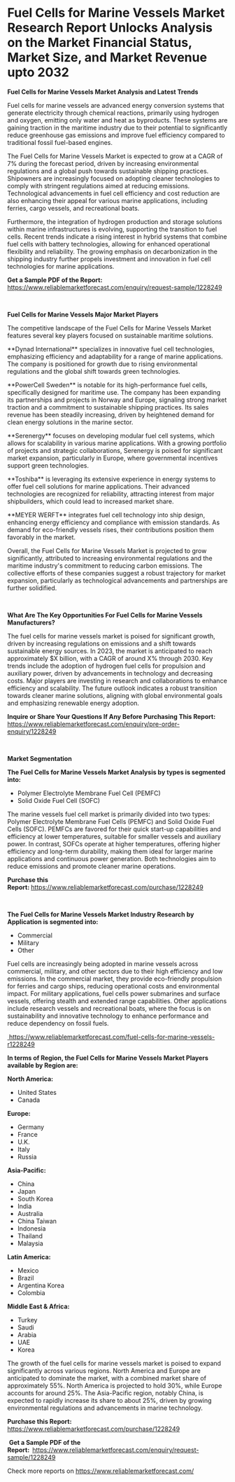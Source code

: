 <p><h1>Fuel Cells for Marine Vessels Market Research Report Unlocks Analysis on the Market Financial Status, Market Size, and Market Revenue upto 2032</h1></p><p><strong>Fuel Cells for Marine Vessels Market Analysis and Latest Trends</strong></p>
<p><p>Fuel cells for marine vessels are advanced energy conversion systems that generate electricity through chemical reactions, primarily using hydrogen and oxygen, emitting only water and heat as byproducts. These systems are gaining traction in the maritime industry due to their potential to significantly reduce greenhouse gas emissions and improve fuel efficiency compared to traditional fossil fuel-based engines. </p><p>The Fuel Cells for Marine Vessels Market is expected to grow at a CAGR of 7% during the forecast period, driven by increasing environmental regulations and a global push towards sustainable shipping practices. Shipowners are increasingly focused on adopting cleaner technologies to comply with stringent regulations aimed at reducing emissions. Technological advancements in fuel cell efficiency and cost reduction are also enhancing their appeal for various marine applications, including ferries, cargo vessels, and recreational boats. </p><p>Furthermore, the integration of hydrogen production and storage solutions within marine infrastructures is evolving, supporting the transition to fuel cells. Recent trends indicate a rising interest in hybrid systems that combine fuel cells with battery technologies, allowing for enhanced operational flexibility and reliability. The growing emphasis on decarbonization in the shipping industry further propels investment and innovation in fuel cell technologies for marine applications.</p></p>
<p><strong>Get a Sample PDF of the Report:&nbsp;</strong> <a href="https://www.reliablemarketforecast.com/enquiry/request-sample/1228249?utm_campaign=2482&utm_medium=2&utm_source=Github&utm_content=ia&utm_term=14022025&utm_id=fuel-cells-for-marine-vessels">https://www.reliablemarketforecast.com/enquiry/request-sample/1228249</a></p>
<p>&nbsp;</p>
<p><strong>Fuel Cells for Marine Vessels Major Market Players</strong></p>
<p><p>The competitive landscape of the Fuel Cells for Marine Vessels Market features several key players focused on sustainable maritime solutions. </p><p>**Dynad International** specializes in innovative fuel cell technologies, emphasizing efficiency and adaptability for a range of marine applications. The company is positioned for growth due to rising environmental regulations and the global shift towards green technologies.</p><p>**PowerCell Sweden** is notable for its high-performance fuel cells, specifically designed for maritime use. The company has been expanding its partnerships and projects in Norway and Europe, signaling strong market traction and a commitment to sustainable shipping practices. Its sales revenue has been steadily increasing, driven by heightened demand for clean energy solutions in the marine sector.</p><p>**Serenergy** focuses on developing modular fuel cell systems, which allows for scalability in various marine applications. With a growing portfolio of projects and strategic collaborations, Serenergy is poised for significant market expansion, particularly in Europe, where governmental incentives support green technologies.</p><p>**Toshiba** is leveraging its extensive experience in energy systems to offer fuel cell solutions for marine applications. Their advanced technologies are recognized for reliability, attracting interest from major shipbuilders, which could lead to increased market share.</p><p>**MEYER WERFT** integrates fuel cell technology into ship design, enhancing energy efficiency and compliance with emission standards. As demand for eco-friendly vessels rises, their contributions position them favorably in the market.</p><p>Overall, the Fuel Cells for Marine Vessels Market is projected to grow significantly, attributed to increasing environmental regulations and the maritime industry's commitment to reducing carbon emissions. The collective efforts of these companies suggest a robust trajectory for market expansion, particularly as technological advancements and partnerships are further solidified.</p></p>
<p>&nbsp;</p>
<p><strong>What Are The Key Opportunities For Fuel Cells for Marine Vessels Manufacturers?</strong></p>
<p><p>The fuel cells for marine vessels market is poised for significant growth, driven by increasing regulations on emissions and a shift towards sustainable energy sources. In 2023, the market is anticipated to reach approximately $X billion, with a CAGR of around X% through 2030. Key trends include the adoption of hydrogen fuel cells for propulsion and auxiliary power, driven by advancements in technology and decreasing costs. Major players are investing in research and collaborations to enhance efficiency and scalability. The future outlook indicates a robust transition towards cleaner marine solutions, aligning with global environmental goals and emphasizing renewable energy adoption.</p></p>
<p><strong>Inquire or Share Your Questions If Any Before Purchasing This Report:</strong> <a href="https://www.reliablemarketforecast.com/enquiry/pre-order-enquiry/1228249?utm_campaign=2482&utm_medium=2&utm_source=Github&utm_content=ia&utm_term=14022025&utm_id=fuel-cells-for-marine-vessels">https://www.reliablemarketforecast.com/enquiry/pre-order-enquiry/1228249</a></p>
<p>&nbsp;</p>
<p><strong>Market Segmentation</strong></p>
<p><strong>The Fuel Cells for Marine Vessels Market Analysis by types is segmented into:</strong></p>
<p><ul><li>Polymer Electrolyte Membrane Fuel Cell (PEMFC)</li><li>Solid Oxide Fuel Cell (SOFC)</li></ul></p>
<p><p>The marine vessels fuel cell market is primarily divided into two types: Polymer Electrolyte Membrane Fuel Cells (PEMFC) and Solid Oxide Fuel Cells (SOFC). PEMFCs are favored for their quick start-up capabilities and efficiency at lower temperatures, suitable for smaller vessels and auxiliary power. In contrast, SOFCs operate at higher temperatures, offering higher efficiency and long-term durability, making them ideal for larger marine applications and continuous power generation. Both technologies aim to reduce emissions and promote cleaner marine operations.</p></p>
<p><strong>Purchase this Report:&nbsp;</strong><a href="https://www.reliablemarketforecast.com/purchase/1228249?utm_campaign=2482&utm_medium=2&utm_source=Github&utm_content=ia&utm_term=14022025&utm_id=fuel-cells-for-marine-vessels">https://www.reliablemarketforecast.com/purchase/1228249</a></p>
<p>&nbsp;</p>
<p><strong>The Fuel Cells for Marine Vessels Market Industry Research by Application is segmented into:</strong></p>
<p><ul><li>Commercial</li><li>Military</li><li>Other</li></ul></p>
<p><p>Fuel cells are increasingly being adopted in marine vessels across commercial, military, and other sectors due to their high efficiency and low emissions. In the commercial market, they provide eco-friendly propulsion for ferries and cargo ships, reducing operational costs and environmental impact. For military applications, fuel cells power submarines and surface vessels, offering stealth and extended range capabilities. Other applications include research vessels and recreational boats, where the focus is on sustainability and innovative technology to enhance performance and reduce dependency on fossil fuels.</p></p>
<p><a href="https://www.reliablemarketforecast.com/fuel-cells-for-marine-vessels-r1228249?utm_campaign=2482&utm_medium=2&utm_source=Github&utm_content=ia&utm_term=14022025&utm_id=fuel-cells-for-marine-vessels">&nbsp;https://www.reliablemarketforecast.com/fuel-cells-for-marine-vessels-r1228249</a></p>
<p><strong>In terms of Region, the Fuel Cells for Marine Vessels Market Players available by Region are:</strong></p>
<p>
    <p> <strong> North America: </strong>
        <ul>
            <li>United States</li>
            <li>Canada</li>
        </ul>
        </p> 
    <p> <strong> Europe: </strong>
        <ul>
            <li>Germany</li>
            <li>France</li>
            <li>U.K.</li>
            <li>Italy</li>
            <li>Russia</li>
        </ul>
        </p> 
    <p> <strong> Asia-Pacific: </strong>
        <ul>
            <li>China</li>
            <li>Japan</li>
            <li>South Korea</li>
            <li>India</li>
            <li>Australia</li>
            <li>China Taiwan</li>
            <li>Indonesia</li>
            <li>Thailand</li>
            <li>Malaysia</li>
        </ul>
        </p> 
    <p> <strong> Latin America: </strong>
        <ul>
            <li>Mexico</li>
            <li>Brazil</li>
            <li>Argentina Korea</li>
            <li>Colombia</li>
        </ul>
        </p> 
    <p> <strong> Middle East & Africa: </strong>
        <ul>
            <li>Turkey</li>
            <li>Saudi</li>
            <li>Arabia</li>
            <li>UAE</li>
            <li>Korea</li>
        </ul>
    </p>
    </p>
<p><p>The growth of the fuel cells for marine vessels market is poised to expand significantly across various regions. North America and Europe are anticipated to dominate the market, with a combined market share of approximately 55%. North America is projected to hold 30%, while Europe accounts for around 25%. The Asia-Pacific region, notably China, is expected to rapidly increase its share to about 25%, driven by growing environmental regulations and advancements in marine technology.</p></p>
<p><strong>Purchase this Report: </strong><a href="https://www.reliablemarketforecast.com/purchase/1228249?utm_campaign=2482&utm_medium=2&utm_source=Github&utm_content=ia&utm_term=14022025&utm_id=fuel-cells-for-marine-vessels">https://www.reliablemarketforecast.com/purchase/1228249</a></p>
<p>&nbsp;<strong>Get a Sample PDF of the Report:&nbsp;&nbsp;</strong><a href="https://www.reliablemarketforecast.com/enquiry/request-sample/1228249?utm_campaign=2482&utm_medium=2&utm_source=Github&utm_content=ia&utm_term=14022025&utm_id=fuel-cells-for-marine-vessels">https://www.reliablemarketforecast.com/enquiry/request-sample/1228249</a></p>
<p><strong></strong></p>
<p>Check more reports on <a href="https://www.reliablemarketforecast.com/?utm_campaign=2482&utm_medium=2&utm_source=Github&utm_content=ia&utm_term=14022025&utm_id=fuel-cells-for-marine-vessels">https://www.reliablemarketforecast.com/</a></p>